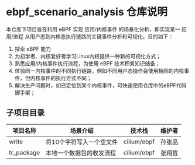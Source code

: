 # ebpf_scenario_analysis 仓库说明

本仓库下项目旨在利用 eBPF 实现 应用/内核事件 的场景化分析，即实现某一 应用/进程 从用户态到内核态执行链路的关键事件分析和可视化。目的如下：

1. 探索 eBPF 能力
2. 为初学者、内核爱好者学习Linux内核提供一种新的可视化方式；
3. 熟悉应用/内核事件执行流程，为使用 eBPF 技术积累知识储备；
4. 体验同一内核事件的不同执行链路，例如不同用户态操作会使用相同的内核事件，但内核事件的执行方式不同；
5. 解决生产问题时，如已定位到某个内核事件，可快速使用仓库中的eBPF代码脚手架；



## 子项目目录

| 项目名称   | 场景介绍                 | 技术栈      | 维护者 |
| ---------- | ------------------------ | ----------- | ------ |
| write      | 将10个字符写入一个空文件 | cilium/ebpf | 孙张品 |
| tr_package | 本地一个数据包的收发流程 | cilium/ebpf | 张翔哲 |
























































